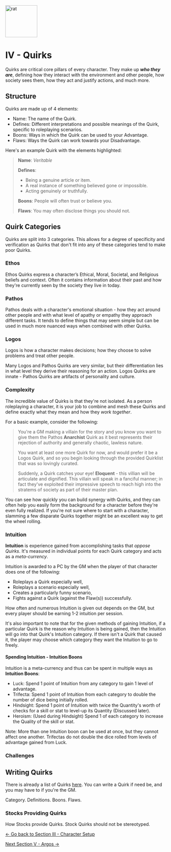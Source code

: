 <img src="https://github.com/kalebvonburris/Arrata-TTRPG/blob/main/rat.png" alt="rat" width="100"/>

# IV - Quirks

Quirks are critical core pillars of every character. They make up ***who they are***, defining how they interact with the environment and other people, how society sees them, how they act and justify actions, and much more.

## Structure

Quirks are made up of 4 elements:

- Name: The name of the Quirk.
- Defines: Different interpretations and possible meanings of the Quirk, specific to roleplaying scenarios.
- Boons: Ways in which the Quirk can be used to your Advantage.
- Flaws: Ways the Quirk can work towards your Disadvantage.

Here's an example Quirk with the elements highlighted:

> **Name**: *Veritable*
>
> **Defines**:
>
> - Being a genuine article or item.
> - A real instance of something believed gone or impossible.
> - Acting genuinely or truthfully.
>
> **Boons**: People will often trust or believe you.
>
> **Flaws**: You may often disclose things you should not.



## Quirk Categories

Quirks are split into 3 categories. This allows for a degree of specificity and verification as Quirks that don't fit into any of these categories tend to make poor Quirks.

### Ethos

Ethos Quirks express a character’s Ethical, Moral, Societal, and Religious beliefs and context. Often it contains information about their past and how they're currently seen by the society they live in today.

### Pathos

Pathos deals with a character's emotional situation - how they act around other people and with what level of apathy or empathy they approach different tasks. It tends to define things that may seem simple but can be used in much more nuanced ways when combined with other Quirks.

### Logos

Logos is how a character makes decisions; how they choose to solve problems and treat other people.

Many Logos and Pathos Quirks are very similar, but their differentiation lies in what level they derive their reasoning for an action. Logos Quirks are innate - Pathos Quirks are artifacts of personality and culture.

### Complexity

The incredible value of Quirks is that they're not isolated. As a person roleplaying a character, it is your job to combine and mesh these Quirks and define exactly what they mean and how they *work together*.

For a basic example, consider the following:

> You're a GM making a villain for the story and you know you want to give them the Pathos **Anarchist** Quirk as it best represents their rejection of authority and generally chaotic, lawless nature. 
>
> You want at least one more Quirk for now, and would prefer it be a Logos Quirk, and so you begin looking through the provided Quirklist that was so lovingly curated.
> 
> Suddenly, a Quirk catches your eye! **Eloquent** - this villian will be articulate and dignified. This villain will speak in a fanciful manner; in fact they've exploited their impressive speech to reach high into the stratems of society as part of their master plan.

You can see how quickly you can build synergy with Quirks, and they can often help you easily form the background for a character before they're even fully realized. If you're not sure where to start with a character, slamming a few disparate Quirks together might be an excellent way to get the wheel rolling.

### Intuition

**Intuition** is experience gained from accomplishing tasks that *oppose Quirks*. It's measured in individual points for each Quirk category and acts as a *meta-currency*.

Intuition is awarded to a PC by the GM when the player of that character does one of the following:

- Roleplays a Quirk especially well,
- Roleplays a scenario especially well,
- Creates a particularly funny scenario,
- Fights against a Quirk (against the Flaw(s)) successfully.

How often and numerous Intuition is given out depends on the GM, but every player should be earning 1-2 intuition per session.

It's also important to note that for the given methods of gaining Intuition, if a particular Quirk is the reason why Intuition is being gained, then the Intuition will go into that Quirk's Intuition category. If there isn't a Quirk that caused it, the player may choose which category they want the Intuition to go to freely.

#### Spending Intuition - Intuition Boons

Intuition is a meta-currency and thus can be spent in multiple ways as **Intuition Boons**:

- Luck: Spend 1 point of Intuition from any category to gain 1 level of advantage.
- Trifecta: Spend 1 point of Intuition from each category to double the number of dice being initially rolled.
- Hindsight: Spend 1 point of Intuition with twice the Quantity's worth of checks for a skill or stat to level-up its Quantity (Discussed later).
- Heroism: (Used during Hindsight) Spend 1 of each category to increase the Quality of the skill or stat.

Note: More than one Intuition boon can be used at once, but they cannot affect one another. Trifectas do not double the dice rolled from levels of advantage gained from Luck.

### Challenges



## Writing Quirks

There is already a list of Quirks [here]().
You can write a Quirk if need be, and you may have to if you're the GM.

Category.
Definitions.
Boons.
Flaws.

### Stocks Providing Quirks

How Stocks provide Quirks.
Stock Quirks should not be stereotyped.


[<- Go back to Section III - Character Setup](iii)

[Next Section V - Argos ->](v)
